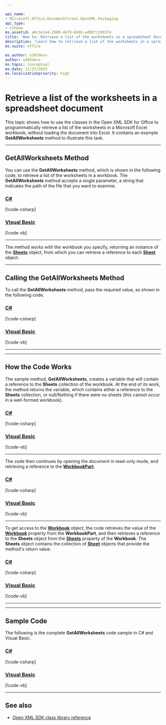 ```yaml
---

api_name:
- Microsoft.Office.DocumentFormat.OpenXML.Packaging
api_type:
- schema
ms.assetid: a0c1e144-2080-4470-bd4b-ed98f1399374
title: 'How to: Retrieve a list of the worksheets in a spreadsheet document'
description: 'Learn how to retrieve a list of the worksheets in a spreadsheet document using the Open XML SDK.'
ms.suite: office

ms.author: o365devx
author: o365devx
ms.topic: conceptual
ms.date: 11/27/2023
ms.localizationpriority: high
---
```

# Retrieve a list of the worksheets in a spreadsheet document

This topic shows how to use the classes in the Open XML SDK for
Office to programmatically retrieve a list of the worksheets in a
Microsoft Excel workbook, without loading
the document into Excel. It contains an example **GetAllWorksheets** method to illustrate this task.



--------------------------------------------------------------------------------

## GetAllWorksheets Method

You can use the **GetAllWorksheets** method,
which is shown in the following code, to retrieve a list of the
worksheets in a workbook. The **GetAllWorksheets** method accepts a single
parameter, a string that indicates the path of the file that you want to
examine.

### [C#](#tab/cs-0)
[!code-csharp[](../../samples/spreadsheet/retrieve_a_list_of_the_worksheets/cs/Program.cs#snippet1)]

### [Visual Basic](#tab/vb-0)
[!code-vb[](../../samples/spreadsheet/retrieve_a_list_of_the_worksheets/vb/Program.vb#snippet2)]
***


The method works with the workbook you specify, returning an instance of
the **[Sheets](https://learn.microsoft.com/dotnet/api/documentformat.openxml.spreadsheet.sheets)** object, from which you can retrieve
a reference to each **[Sheet](https://learn.microsoft.com/dotnet/api/documentformat.openxml.spreadsheet.sheet)** object.

--------------------------------------------------------------------------------

## Calling the GetAllWorksheets Method

To call the **GetAllWorksheets** method, pass
the required value, as shown in the following code.

### [C#](#tab/cs-1)
[!code-csharp[](../../samples/spreadsheet/retrieve_a_list_of_the_worksheets/cs/Program.cs#snippet2)]

### [Visual Basic](#tab/vb-1)
[!code-vb[](../../samples/spreadsheet/retrieve_a_list_of_the_worksheets/vb/Program.vb#snippet2)]
***


--------------------------------------------------------------------------------

## How the Code Works

The sample method, **GetAllWorksheets**,
creates a variable that will contain a reference to the **Sheets** collection of the workbook. At the end of
its work, the method returns the variable, which contains either a
reference to the **Sheets** collection, or
null/Nothing if there were no sheets (this cannot occur in a well-formed
workbook).

### [C#](#tab/cs-2)
[!code-csharp[](../../samples/spreadsheet/retrieve_a_list_of_the_worksheets/cs/Program.cs#snippet3)]

### [Visual Basic](#tab/vb-2)
[!code-vb[](../../samples/spreadsheet/retrieve_a_list_of_the_worksheets/vb/Program.vb#snippet3)]
***


The code then continues by opening the document in read-only mode, and
retrieving a reference to the **[WorkbookPart](https://learn.microsoft.com/dotnet/api/documentformat.openxml.packaging.spreadsheetdocument.workbookpart)**.

### [C#](#tab/cs-3)
[!code-csharp[](../../samples/spreadsheet/retrieve_a_list_of_the_worksheets/cs/Program.cs#snippet4)]

### [Visual Basic](#tab/vb-3)
[!code-vb[](../../samples/spreadsheet/retrieve_a_list_of_the_worksheets/vb/Program.vb#snippet4)]
***


To get access to the **[Workbook](https://learn.microsoft.com/dotnet/api/documentformat.openxml.spreadsheet.workbook)** object, the code retrieves the value of the **[Workbook](https://learn.microsoft.com/dotnet/api/documentformat.openxml.packaging.workbookpart.workbook)** property from the **WorkbookPart**, and then retrieves a reference to the **Sheets** object from the **[Sheets](https://learn.microsoft.com/dotnet/api/documentformat.openxml.spreadsheet.workbook.sheets)** property of the **Workbook**. The **Sheets** object contains the collection of **[Sheet](https://learn.microsoft.com/dotnet/api/documentformat.openxml.spreadsheet.sheet)** objects that provide the method's return value.

### [C#](#tab/cs-4)
[!code-csharp[](../../samples/spreadsheet/retrieve_a_list_of_the_worksheets/cs/Program.cs#snippet5)]

### [Visual Basic](#tab/vb-4)
[!code-vb[](../../samples/spreadsheet/retrieve_a_list_of_the_worksheets/vb/Program.vb#snippet5)]
***


--------------------------------------------------------------------------------

## Sample Code

The following is the complete **GetAllWorksheets** code sample in C\# and Visual
Basic.

### [C#](#tab/cs)
[!code-csharp[](../../samples/spreadsheet/retrieve_a_list_of_the_worksheets/cs/Program.cs#snippet0)]

### [Visual Basic](#tab/vb)
[!code-vb[](../../samples/spreadsheet/retrieve_a_list_of_the_worksheets/vb/Program.vb#snippet0)]

--------------------------------------------------------------------------------

## See also

- [Open XML SDK class library reference](/office/open-xml/open-xml-sdk)
